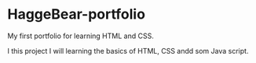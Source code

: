 # HaggeBear-portfolio
My first portfolio for learning HTML and CSS.

I this project I will learning the basics of HTML, CSS andd som Java script. 
